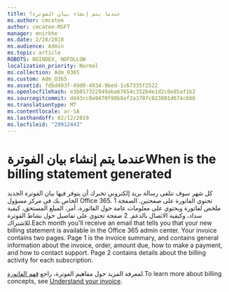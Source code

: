 ```yaml
---
title: عندما يتم إنشاء بيان الفوترة؟
ms.author: cmcatee
author: cmcatee-MSFT
manager: mnirkhe
ms.date: 2/28/2018
ms.audience: Admin
ms.topic: article
ROBOTS: NOINDEX, NOFOLLOW
localization_priority: Normal
ms.collection: Adm_O365
ms.custom: Adm_O365
ms.assetid: fdbd403f-49d0-4934-9bed-1c67335f2522
ms.openlocfilehash: e3b017322949aba67654c352b4e1d2c8e85af1b2
ms.sourcegitcommit: dd43cc0a9470f98b8ef2a3787c823801d674c666
ms.translationtype: MT
ms.contentlocale: ar-SA
ms.lasthandoff: 02/12/2019
ms.locfileid: "29912443"
---
```

# <a name="when-is-the-billing-statement-generated"></a><span data-ttu-id="714a9-102">عندما يتم إنشاء بيان الفوترة</span><span class="sxs-lookup"><span data-stu-id="714a9-102">When is the billing statement generated</span></span>

<span data-ttu-id="714a9-p101">كل شهر سوف تتلقى رسالة بريد إلكتروني تخبرك أن يتوفر فيها بيان الفوترة الجديد الخاص بك في مركز مسؤول Office 365. تحتوي الفاتورة على صفحتين. الصفحة 1 ملخص لفاتورة ويحتوي على معلومات عامة حول الفاتورة، أمر، المبلغ المستحق، كيفية سداد، وكيفية الاتصال بالدعم. 2 صفحة تحتوي على تفاصيل حول نشاط الفوترة للاشتراك.</span><span class="sxs-lookup"><span data-stu-id="714a9-p101">Each month you'll receive an email that tells you that your new billing statement is available in the Office 365 admin center. Your invoice contains two pages. Page 1 is the invoice summary, and contains general information about the invoice, order, amount due, how to make a payment, and how to contact support. Page 2 contains details about the billing activity for each subscription.</span></span>
  
<span data-ttu-id="714a9-107">لمعرفة المزيد حول مفاهيم الفوترة، راجع [فهم الفاتورة](https://support.office.com/article/0724b428-fb59-4962-8c37-6674166d7507).</span><span class="sxs-lookup"><span data-stu-id="714a9-107">To learn more about billing concepts, see [Understand your invoice](https://support.office.com/article/0724b428-fb59-4962-8c37-6674166d7507).</span></span>
  

